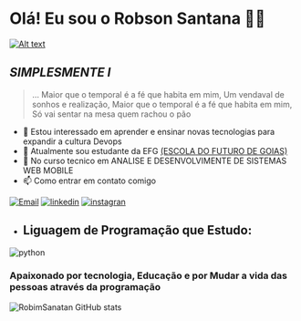 # Olá! Eu sou o Robson Santana 🧑‍💻
[![Alt text](https://hnz.com.br/wp-content/uploads/2021/03/hnz-consultoria-e-treinamentos-blog-como-implementar-devops-as-24-praticas-para-a-adocao-do-devops.jpg)](https://github.com/RobimSantana)


## *SIMPLESMENTE I*

> … Maior que o temporal é a fé que habita em mim,
Um vendaval de sonhos e realização,
Maior que o temporal é a fé que habita em mim,
Só vai sentar na mesa quem rachou o pão

- 👀 Estou interessado em aprender e ensinar novas tecnologias para expandir a cultura Devops
- 🌱 Atualmente sou estudante da EFG [(ESCOLA DO FUTURO DE GOIAS)](https://efg.org.br/fale-conosco-luiz-rassi)
- 💚 No curso tecnico em ANALISE E DESENVOLVIMENTE DE SISTEMAS WEB MOBILE
- 📫 Como entrar em contato comigo 
  
[![Email](https://img.shields.io/badge/Gmail-D14836?style=for-the-badge&logo=gmail&logoColor=white)](https://mail.google.com/mail/u/1/#inbox)
[![linkedin](https://img.shields.io/badge/LinkedIn-0077B5?style=for-the-badge&logo=linkedin&logoColor=white)](https://www.linkedin.com/feed/)
[![instagran](https://img.shields.io/badge/Instagram-E4405F?style=for-the-badge&logo=instagram&logoColor=white)](https://instagram.com/robson89santana?igshid=NzZlODBkYWE4Ng==)
- ## Liguagem de Programação que Estudo:
![python](https://img.shields.io/badge/Python-3776AB?style=for-the-badge&logo=python&logoColor=white)



### **Apaixonado por tecnologia, Educação e por Mudar a vida das pessoas através da programação**



![RobimSanatan GitHub stats](https://github-readme-stats.vercel.app/api?username=RobimSantana&show_icons=true&theme=merko)

